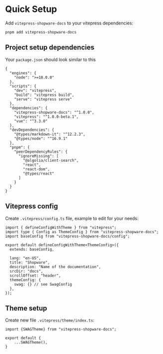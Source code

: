 # Quick Setup

Add `vitepress-shopware-docs` to your vitepress dependencies:

```
pnpm add vitepress-shopware-docs
```

## Project setup dependencies

Your `package.json` should look similar to this

```
{
  "engines": {
    "node": ">=18.0.0"
  },
  "scripts": {
    "dev": "vitepress",
    "build": "vitepress build",
    "serve": "vitepress serve"
  },
  "dependencies": {
    "vitepress-shopware-docs": "^1.0.0",
    "vitepress": "^1.0.0-beta.1",
    "vue": "^3.3.0"
  },
  "devDependencies": {
    "@types/markdown-it": "^12.2.3",
    "@types/node": "^16.9.1"
  },
  "pnpm": {
    "peerDependencyRules": {
      "ignoreMissing": [
        "@algolia/client-search",
        "react",
        "react-dom",
        "@types/react"
      ]
    }
  }
}
```

## Vitepress config

Create `.vitepress/config.ts` file, example to edit for your needs:

```
import { defineConfigWithTheme } from "vitepress";
import type { Config as ThemeConfig } from "vitepress-shopware-docs";
import baseConfig from "vitepress-shopware-docs/config";

export default defineConfigWithTheme<ThemeConfig>({
  extends: baseConfig,

  lang: "en-US",
  title: "Shopware",
  description: "Name of the documentation",
  srcDir: "docs",
  scrollOffset: "header",
  themeConfig: {
    swag: {} // see SwagConfig
  },
});
```

## Theme setup

Create new file `.vitepress/theme/index.ts`:

```
import {SWAGTheme} from "vitepress-shopware-docs";

export default {
    ...SWAGTheme(),
}

```

